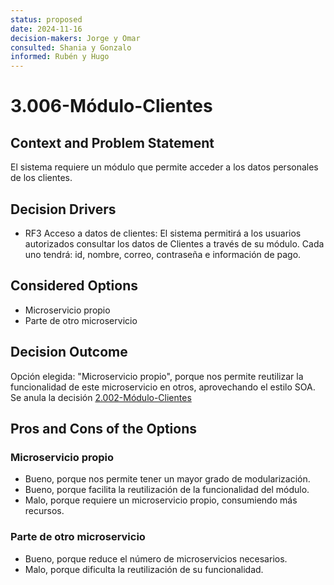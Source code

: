```yaml
---
status: proposed
date: 2024-11-16
decision-makers: Jorge y Omar
consulted: Shania y Gonzalo
informed: Rubén y Hugo
---
```


# 3.006-Módulo-Clientes

## Context and Problem Statement

El sistema requiere un módulo que permite acceder a los datos personales de los clientes.

## Decision Drivers

* RF3 Acceso a datos de clientes: El sistema permitirá a los usuarios autorizados consultar los datos de Clientes a través de su módulo. Cada uno tendrá: id, nombre, correo, contraseña e información de pago.

## Considered Options

* Microservicio propio
* Parte de otro microservicio

## Decision Outcome

Opción elegida: "Microservicio propio", porque nos permite reutilizar la funcionalidad de este microservicio en otros, aprovechando el estilo SOA. Se anula la decisión [2.002-Módulo-Clientes](<../../../Semana 2\docs\decisions\2.002-Módulo-Clientes.md>)

## Pros and Cons of the Options

### Microservicio propio

* Bueno, porque nos permite tener un mayor grado de modularización.
* Bueno, porque facilita la reutilización de la funcionalidad del módulo.
* Malo, porque requiere un microservicio propio, consumiendo más recursos.

### Parte de otro microservicio

* Bueno, porque reduce el número de microservicios necesarios.
* Malo, porque dificulta la reutilización de su funcionalidad.
